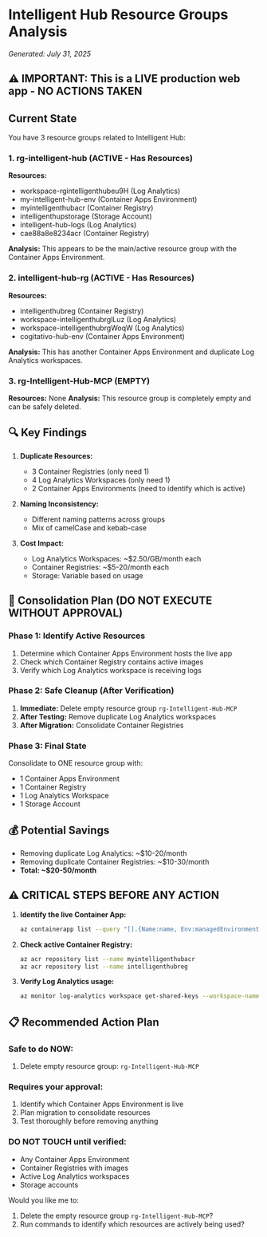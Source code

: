 # Intelligent Hub Resource Groups Analysis
*Generated: July 31, 2025*

## ⚠️ IMPORTANT: This is a LIVE production web app - NO ACTIONS TAKEN

## Current State

You have 3 resource groups related to Intelligent Hub:

### 1. rg-intelligent-hub (ACTIVE - Has Resources)
**Resources:**
- workspace-rgintelligenthubeu9H (Log Analytics)
- my-intelligent-hub-env (Container Apps Environment)
- myintelligenthubacr (Container Registry)
- intelligenthupstorage (Storage Account)
- intelligent-hub-logs (Log Analytics)
- cae88a8e8234acr (Container Registry)

**Analysis:** This appears to be the main/active resource group with the Container Apps Environment.

### 2. intelligent-hub-rg (ACTIVE - Has Resources)
**Resources:**
- intelligenthubreg (Container Registry)
- workspace-intelligenthubrglLuz (Log Analytics)
- workspace-intelligenthubrgWoqW (Log Analytics)
- cogitativo-hub-env (Container Apps Environment)

**Analysis:** This has another Container Apps Environment and duplicate Log Analytics workspaces.

### 3. rg-Intelligent-Hub-MCP (EMPTY)
**Resources:** None
**Analysis:** This resource group is completely empty and can be safely deleted.

## 🔍 Key Findings

1. **Duplicate Resources:**
   - 3 Container Registries (only need 1)
   - 4 Log Analytics Workspaces (only need 1)
   - 2 Container Apps Environments (need to identify which is active)

2. **Naming Inconsistency:**
   - Different naming patterns across groups
   - Mix of camelCase and kebab-case

3. **Cost Impact:**
   - Log Analytics Workspaces: ~$2.50/GB/month each
   - Container Registries: ~$5-20/month each
   - Storage: Variable based on usage

## 🎯 Consolidation Plan (DO NOT EXECUTE WITHOUT APPROVAL)

### Phase 1: Identify Active Resources
1. Determine which Container Apps Environment hosts the live app
2. Check which Container Registry contains active images
3. Verify which Log Analytics workspace is receiving logs

### Phase 2: Safe Cleanup (After Verification)
1. **Immediate:** Delete empty resource group `rg-Intelligent-Hub-MCP`
2. **After Testing:** Remove duplicate Log Analytics workspaces
3. **After Migration:** Consolidate Container Registries

### Phase 3: Final State
Consolidate to ONE resource group with:
- 1 Container Apps Environment
- 1 Container Registry
- 1 Log Analytics Workspace
- 1 Storage Account

## 💰 Potential Savings
- Removing duplicate Log Analytics: ~$10-20/month
- Removing duplicate Container Registries: ~$10-30/month
- **Total: ~$20-50/month**

## ⚠️ CRITICAL STEPS BEFORE ANY ACTION

1. **Identify the live Container App:**
   ```bash
   az containerapp list --query "[].{Name:name, Env:managedEnvironmentId, State:state}" -o table
   ```

2. **Check active Container Registry:**
   ```bash
   az acr repository list --name myintelligenthubacr
   az acr repository list --name intelligenthubreg
   ```

3. **Verify Log Analytics usage:**
   ```bash
   az monitor log-analytics workspace get-shared-keys --workspace-name intelligent-hub-logs -g rg-intelligent-hub
   ```

## 📋 Recommended Action Plan

### Safe to do NOW:
1. Delete empty resource group: `rg-Intelligent-Hub-MCP`

### Requires your approval:
1. Identify which Container Apps Environment is live
2. Plan migration to consolidate resources
3. Test thoroughly before removing anything

### DO NOT TOUCH until verified:
- Any Container Apps Environment
- Container Registries with images
- Active Log Analytics workspaces
- Storage accounts

Would you like me to:
1. Delete the empty resource group `rg-Intelligent-Hub-MCP`?
2. Run commands to identify which resources are actively being used?